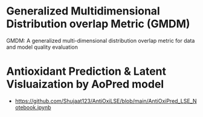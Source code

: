 # Generalized Multidimensional Distribution overlap Metric (GMDM)
GMDM: A generalized multi-dimensional distribution overlap metric for data and model quality evaluation


# Antioxidant Prediction & Latent Visluaization by AoPred model
- https://github.com/Shujaat123/AntiOxiLSE/blob/main/AntiOxiPred_LSE_Notebook.ipynb